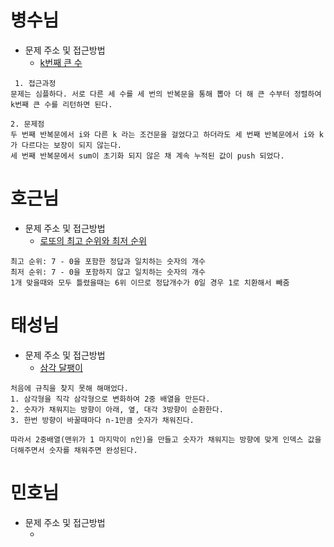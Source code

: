 # 병수님

- 문제 주소 및 접근방법
  - [k번째 큰 수](https://dev-soo-log.tistory.com/15)

```text
 1. 접근과정
문제는 심플하다. 서로 다른 세 수를 세 번의 반복문을 통해 뽑아 더 해 큰 수부터 정렬하여 k번째 큰 수를 리턴하면 된다.

2. 문제점
두 번째 반복문에서 i와 다른 k 라는 조건문을 걸었다고 하더라도 세 번째 반복문에서 i와 k가 다르다는 보장이 되지 않는다.
세 번째 반복문에서 sum이 초기화 되지 않은 채 계속 누적된 값이 push 되었다.
```

# 호근님

- 문제 주소 및 접근방법
  - [로또의 최고 순위와 최저 순위](https://programmers.co.kr/learn/courses/30/lessons/77484)

```
최고 순위: 7 - 0을 포함한 정답과 일치하는 숫자의 개수
최저 순위: 7 - 0을 포함하지 않고 일치하는 숫자의 개수
1개 맞을때와 모두 틀렸을때는 6위 이므로 정답개수가 0일 경우 1로 치환해서 빼줌
```

# 태성님

- 문제 주소 및 접근방법
  - [삼각 달팽이](https://programmers.co.kr/learn/courses/30/lessons/68645)

```text
처음에 규칙을 찾지 못해 해매었다.
1. 삼각형을 직각 삼각형으로 변화하여 2중 배열을 만든다.
2. 숫자가 채워지는 방향이 아래, 옆, 대각 3방향이 순환한다.
3. 한번 방향이 바꿀때마다 n-1만큼 숫자가 채워진다.

따라서 2중배열(맨위가 1 마지막이 n인)을 만들고 숫자가 채워지는 방향에 맞게 인덱스 값을 더해주면서 숫자를 채워주면 완성된다.
```

# 민호님

- 문제 주소 및 접근방법
  - []()

```text

```
